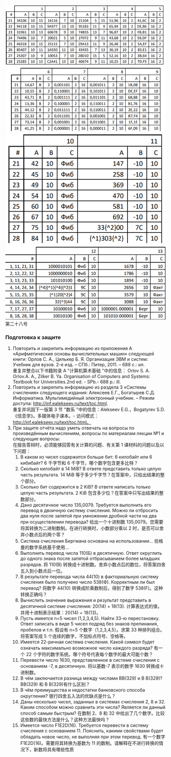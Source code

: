 ![](/Informatics/pics/optionp1.png)
![](/Informatics/pics/optionp2.png)
![](/Informatics/pics/optionp3.png)
![](/Informatics/pics/optionp4.png)
第二十八号


### Подготовка к защите
1. Повторить и закрепить информацию из приложения А «Арифметические основы вычислительных машин» следующей книги:
Орлов С. А., Цилькер Б. Я. Организация ЭВМ и систем: Учебник для вузов. 2-е изд. – СПб.: Питер, 2011. – 688 с.: ил.  
重复并整合以下书籍附录 A "计算机算术基础 "中的信息： Orlov S. A. Orlov.A. A., Zilker B. Ya. Organisation of Computers and Systems: Textbook for Universities.2nd ed. - SPb.- 688 p.: ill.  
2. Повторить и закрепить информацию из раздела 3 «Системы счисления» 
следующего издания:
Алексеев Е.Г., Богатырев С.Д. Информатика. Мультимедийный 
электронный учебник. – Режим доступа: http://inf.ealekseev.ru/text/toc.html.  
重复并巩固下一版第 3 节 "数系 "中的信息：Alekseev E.G.，Bogatyrev S.D.《信息学》。多媒体电子课本。- 访问模式：http://inf.ealekseev.ru/text/toc.html。  
3. При защите отчёта надо уметь отвечать на вопросы по произведённым 
вычислениям, вопросы по материалам лекции №1 и следующие вопросы:  
在报告答辩时，必须能够回答有关计算的问题、有关第 1 课材料的问题以及以下问题：  
   1. В каком из чисел содержится больше бит: 6 килобайт или 6 кибибайт? 6 千字节和 6 千字节，哪个数字包含更多比特？
   2. Сколько килобайт в 14 MiB? В ответе представить только целую часть результата. 14 MiB 等于多少千字节？在答案中，只给出结果的整个部分。
   3. Сколько бит содержится в 2 KiB? В ответе написать только целую часть результата. 2 KiB 包含多少位？在答案中只写出结果的整数部分。
   4. Дано десятичное число 135,0079. Требуется выполнить его перевод в двоичную систему счисления. Можно ли отбросить два нуля после запятой при умножении дробной части на два при осуществлении перевода? 给出一个十进制数 135,0079。您需要将其转换为二进制数制。在进行转换时，小数部分乘以 2 时，是否可以舍弃小数点后的两个零？
   5. Система счисления Бергмана основана на использовании… 伯格曼的数字系统基于使用...
   6. Выполнить перевод числа 110(Б) в десятичную. Ответ округлить до одного знака после запятой отбрасыванием более младших разрядов. 将 110(B) 转换成十进制数。舍弃小数点后的数位，将答案四舍五入到小数点后一位。
   7. В результате перевода числа 44(10) в факториальную систему счисления было получено число 538(Ф). Корректным ли был перевод? 将数字 44(10) 转换成阶乘数制后，得到了数字 538(F)。这种转换正确吗？
   8. Вычислить значение выражения и результат представить в десятичной системе счисления: 20(14) + 18(13). 计算表达式的值，并用十进制表示结果：20(14) + 18(13)。
   9. Пусть имеется n=5 чисел (1,2,3,4,5). Найти 33-ю перестановку. Ответ записать в виде 5 чисел подряд без знаков препинания, пробелов и т.п. 假设有 n=5 个数字（1,2,3,4,5）。求第 33 种排列组合。将答案写成 5 个连续的数字，不加标点符号、空格等。
   10. Имеется 22-ричная система счисления. Какой символ будет означать максимально возможное число каждого разряда? 有一个 22 个字符的数字系统。哪个符号代表每个数字的最大可能个数？
   11. Перевести число 1630, представленное в системе счисления с основанием -7, в десятичную. 将以基数-7 表示的数字 1630 转换成十进制数。
   12. В чём заключается разница между числами BB(329) и B B(329)? BB(329) 和 B B(329)有什么区别？
   13. В чём преимущества и недостатки банковского способа округления? 银行四舍五入法的优缺点是什么？
   14. Даны несколько чисел, заданных в системах счисления 2, 8 и 32. Каким способом можно сравнить эти числа? Является ли данный способ самым быстрым? 在数制 2、8 和 32 中给出了几个数字。比较这些数的最快方法是什么？这种方法最快吗？
   15. Имеется число F1E2D(16). Требуется перевести в систему счисления с основанием 11. Пояснить, какими свойствами будет обладать новое число, не выполняя при этом перевод. 有一个数字 F1E2D(16)。需要将其转换为基数为 11 的数制。请解释在不进行转换的情况下，新数将具有哪些性质